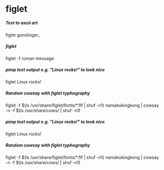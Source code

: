 # figlet

##### Text to ascii art

   figlet  gunslinger_

##### figlet

   figlet  -f roman message

##### pimp text output e.g. "Linux rocks!" to look nice

   figlet  Linux rocks!

##### Random cowsay with figlet typhography

   figlet  -f $(ls /usr/share/figlet/fonts/*.flf | shuf -n1) namakukingkong | cowsay -n -f $(ls /usr/share/cows/ | shuf -n1)

##### pimp text output e.g. "Linux rocks!" to look nice

   figlet  Linux rocks!

##### Random cowsay with figlet typhography

   figlet  -f $(ls /usr/share/figlet/fonts/*.flf | shuf -n1) namakukingkong | cowsay -n -f $(ls /usr/share/cows/ | shuf -n1)
